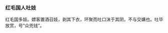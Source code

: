 <script type="text/javascript">
    var head = document.getElementsByTagName('head')[0];
    cssURL = '/public/article_1.css';
    linkTag = document.createElement('link');
    linkTag.href = cssURL;
    linkTag.setAttribute('type','text/css');
    linkTag.setAttribute('rel','stylesheet');
    head.appendChild(linkTag);
</script>
### 红毛国人吐妓

红毛国多妓。嫖客置酒召妓，剥其下衣，环聚而吐口沫于其阴，不与交媾也。吐毕放赏，号“众兜钱”。


